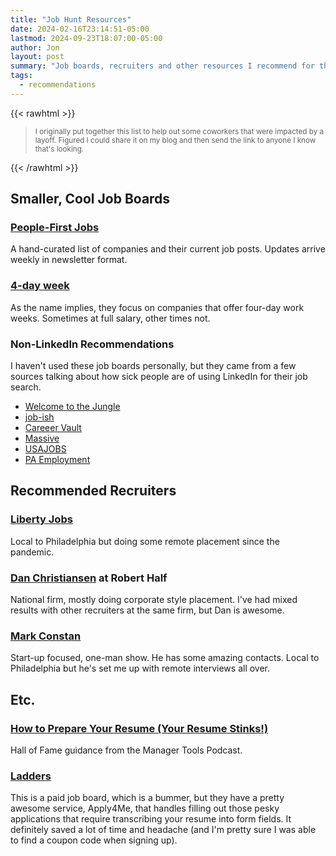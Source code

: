 ```yaml
---
title: "Job Hunt Resources"
date: 2024-02-16T23:14:51-05:00
lastmod: 2024-09-23T18:07:00-05:00
author: Jon
layout: post
summary: "Job boards, recruiters and other resources I recommend for those looking for a new software engineering job."
tags:
  - recommendations
---
```


{{< rawhtml >}}
<blockquote>
<small>
I originally put together this list to help out some coworkers that were impacted by a layoff. Figured I could share it
on my blog and then send the link to anyone I know that's looking.
</small>
</blockquote>
{{< /rawhtml >}}

## Smaller, Cool Job Boards
### [People-First Jobs](https://peoplefirstjobs.com/)
A hand-curated list of companies and their current job posts. Updates arrive weekly in newsletter format.

### [4-day week](https://4dayweek.io/)
As the name implies, they focus on companies that offer four-day work weeks. Sometimes at full salary, other times not.

### Non-LinkedIn Recommendations
I haven't used these job boards personally, but they came from a few sources talking about how sick people are of using LinkedIn for their job search.

* [Welcome to the Jungle](https://otta.com)
* [job-ish](https://job-ish.com)
* [Careeer Vault](https://careervault.io)
* [Massive](https://usemassive.com)
* [USAJOBS](https://www.usajobs.gov)
* [PA Employment](https://www.employment.pa.gov)

## Recommended Recruiters
### [Liberty Jobs](https://libertyjobs.com/)
Local to Philadelphia but doing some remote placement since the pandemic. 

### [Dan Christiansen](mailto:Dan.Christiansen@roberthalf.com) at Robert Half
National firm, mostly doing corporate style placement. I've had mixed results with other recruiters at the same firm, but Dan is awesome.

### [Mark Constan](mailto:mark@mtcsearchgroup.com)
  Start-up focused, one-man show. He has some amazing contacts. Local to Philadelphia but he's set me up with remote interviews all over.
    
## Etc.
### [How to Prepare Your Resume (Your Resume Stinks!)](https://www.manager-tools.com/2005/10/your-resume-stinks) 
Hall of Fame guidance from the Manager Tools Podcast.

### [Ladders](https://www.theladders.com/) 
This is a paid job board, which is a bummer, but they have a pretty awesome service, Apply4Me, that handles filling out 
those pesky applications that require transcribing your resume into form fields. It definitely saved a lot of time and
headache (and I'm pretty sure I was able to find a coupon code when signing up).

